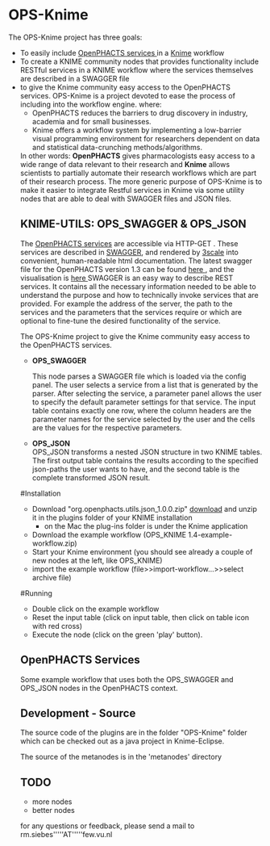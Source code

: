 OPS-Knime
=========

The OPS-Knime project has three goals:
<ul><li> To easily include  <a href="http://dev.openphacts.org">OpenPHACTS services </a> in a  <a href="http://www.knime.org/">Knime</a> workflow </li>
<li> To create a KNIME community nodes that provides functionality include RESTful services in a KNIME workflow where the services themselves are described in a SWAGGER file</li>
<li> to give the Knime community easy access to the OpenPHACTS services. 
OPS-Knime is a project devoted to ease the process of including into the  workflow engine.
where:<br/>
<ul><li>OpenPHACTS reduces the barriers to drug discovery in industry, academia and for small businesses. </li>
<li>
Knime offers a workflow system by implementing a low-barrier visual programming environment for researchers dependent on data and statistical data-crunching methods/algorithms.
</li> 
</ul>
In other words: <b>OpenPHACTS</b> gives pharmacologists easy access to a wide range of data relevant to their research and <b>Knime</b> allows scientists to partially automate their research workflows which
are part of their research process.   
The more generic purpose of OPS-Knime is to make it easier to integrate Restful services in Knime via some utility nodes that are able to deal with SWAGGER files and JSON files.



KNIME-UTILS: OPS_SWAGGER & OPS_JSON
----------
The <a href="http://dev.openphacts.org">OpenPHACTS services</a> are accessible via HTTP-GET .
These services are described in <a href="https://developers.helloreverb.com/swagger/">SWAGGER</a>, and rendered by <a href="http://www.3scale.net/">3scale</a> into convenient, human-readable html documentation. 
The latest swagger file for the OpenPHACTS version 1.3 can be found <a href="https://raw.github.com/openphacts/OPS_LinkedDataApi/1.3.0/api-config-files/swagger.json">here </a>, and the visualisation is <a href="https://dev.openphacts.org/docs/1.3"> here </a>
SWAGGER is an easy way to describe REST services. 
It contains all the necessary information needed to be able
to understand the purpose and how to technically invoke  services that are provided. For example the address of the server, the path to the services and the parameters
that the services require or which are optional to fine-tune the desired functionality of the service.


The OPS-Knime project to give the Knime community easy access to the OpenPHACTS services. 


<ul><li><b>OPS_SWAGGER</b><br/>

This node parses a SWAGGER file which is loaded via the config panel. The user selects a service from a list that is generated by the parser. 
After selecting the service, a parameter panel allows the user to specify the default parameter settings for that service. 
The input table contains exactly one row, where the column headers are the parameter names for the service selected by the user and the cells
are the values for the respective parameters.
 
</li>
<li><b>OPS_JSON</b><br/>
OPS_JSON transforms a nested JSON structure in two KNIME tables. The first output table contains the results according to the specified json-paths
the user wants to have, and the second table is the complete transformed JSON result. </li></ul>

#Installation

* Download "org.openphacts.utils.json_1.0.0.zip" [download](https://github.com/openphacts/OPS-Knime/raw/master/org.openphacts.utils.json_1.0.0.zip) and unzip it in the plugins folder of your KNIME installation
   * on the Mac the plug-ins folder is under the Knime application 
* Download the example workflow (OPS_KNIME 1.4-example-workflow.zip)
* Start your Knime environment (you should see already a couple of new nodes at the left, like OPS_KNIME)
* import the example workflow (file>>import-workflow...>>select archive file)

#Running
* Double click on the example workflow
* Reset the input table (click on input table, then click on table icon with red cross)
* Execute the node (click on the green 'play' button).




OpenPHACTS Services 
----------
Some example workflow that uses both the OPS_SWAGGER and OPS_JSON nodes in the OpenPHACTS context. 



Development - Source
----------
The source code of the plugins are in the folder "OPS-Knime" folder which can be checked out as
a java project in Knime-Eclipse.

The source of the metanodes is in the 'metanodes' directory

TODO
-------------
* more nodes
* better nodes

for any questions or feedback, please send a mail to rm.siebes'''''AT'''''few.vu.nl
